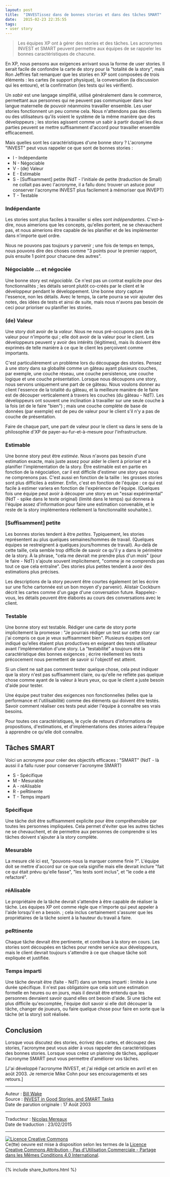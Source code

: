 ```yaml
---
layout: post
title:  "INVESTissez dans de bonnes stories et dans des tâches SMART"
date:   2015-02-23 22:35:55
tags:
- user story
---
```

> Les équipes XP ont à gérer des stories et des tâches. Les acronymes INVEST et SMART peuvent permettre aux équipes de se rappeler les bonnes caractéristiques de chacune.  

En XP, nous pensons aux exigences arrivant sous la forme de user stories. Il serait facile de confondre la carte de story pour la "totalité de la story", mais Ron Jeffries fait remarquer que les stories en XP sont composées de trois éléments : les cartes (le support physique), la conversation (la discussion qui les entoure), et la confirmation (les tests qui les vérifient).  

Un _sabir_ est une langage simplifié, utilisé généralement dans le commerce, permettant aux personnes qui ne peuvent pas communiquer dans leur langue maternelle de pouvoir néanmoins travailler ensemble. Les user stories fonctionnent un peu comme cela. Nous n'attendons pas des clients ou des utilisateurs qu'ils voient le système de la même manière que des développeurs ; les stories agissent comme un sabir à partir duquel les deux parties peuvent se mettre suffisamment d'accord pour travailler ensemble efficacement.  

Mais quelles sont les caractéristiques d'une bonne story ? L'acronyme "INVEST" peut vous rappeler ce que sont de bonnes stories :  

* I - Indépendante
* N - Négociable
* V - (de) Valeur
* E - Estimable
* S - [Suffisamment] petite (NdT - l'initiale de petite (traduction de Small) ne collait pas avec l'acronyme, il a fallu donc trouver un astuce pour conserver l'acronyme INVEST plus facilement à mémoriser que INVEPT)
* T - Testable

### Indépendante

Les stories sont plus faciles à travailler si elles sont _indépendantes_. C'est-à-dire, nous aimerions que les concepts, qu'elles portent, ne se chevauchent pas, et nous aimerions être capable de les planifier et de les implémenter dans n'importe quel ordre.  

Nous ne pouvons pas toujours y parvenir ; une fois de temps en temps, nous pouvons dire des choses comme "3 points pour le premier rapport, puis ensuite 1 point pour chacune des autres".  

### Négociable ... et négociée

Une bonne story est _négociable_. Ce n'est pas un contrat explicite pour des fonctionnalités ; les détails seront plutôt co-créés par le client et le développeur pendant le développement. Une bonne story capture l'essence, non les détails. Avec le temps, la carte pourra se voir ajouter des notes, des idées de tests et ainsi de suite, mais nous n'avons pas besoin de ceci pour prioriser ou planifier les stories.  

### (de) Valeur

Une story doit avoir de la _valeur_. Nous ne nous pré-occupons pas de la valeur pour n'importe qui ; elle doit avoir de la valeur pour le client. Les développeurs peuvent y avoir des intérêts (légitimes), mais ils doivent être exprimés de telle manière à ce que le client les perçoivent comme importants.  

C'est particulièrement un problème lors du découpage des stories. Pensez à une story dans sa globalité comme un gâteau ayant plusieurs couches, par exemple, une couche réseau, une couche persistence, une couche logique et une couche présentation. Lorsque nous découpons une story, nous servons uniquement une part de ce gâteau. Nous voulons donner au client l'essence de la totalité du gâteau, et la meilleure manière de le faire est de découper verticalement à travers les couches (du gâteau - NdT). Les développeurs ont souvent une inclination à travailler sur une seule couche à la fois (et de le faire "bien") ; mais une couche complète de base de données (par exemple) est de peu de valeur pour le client s'il n'y a pas de couche de présentation.  

Faire de chaque part, une part de valeur pour le client va dans le sens de la philosophie d'XP de payer-au-fur-et-à-mesure pour l'infrastructure.  

### Estimable

Une bonne story peut être _estimée_. Nous n'avons pas besoin d'une estimation exacte, mais juste assez pour aider le client à prioriser et à planifier l'implémentation de la story. Être estimable est en partie en fonction de la négociation, car il est difficile d'estimer une story que nous ne comprenons pas. C'est aussi en fonction de la taille : les grosses stories sont plus difficiles à estimer. Enfin, c'est en fonction de l'équipe : ce qui est facile à estimer variera en fonction de l'expérience de l'équipe. (Quelques fois une équipe peut avoir à découper une story en un "essai expérimental" (NdT - spike dans le texte original) (limité dans le temps) qui donnera à l'équipe assez d'information pour faire une estimation convenable, et le reste de la story implémentera réellement la fonctionnalité souhaitée.).  

### [Suffisamment] petite

Les bonnes stories tendent à être _petites_. Typiquement, les stories représentent au plus quelques semaines/hommes de travail. (Quelques équipes se restreignent à quelques jours/hommes de travail). Au-delà de cette taille, cela semble trop difficile de savoir ce qu'il y a dans le périmètre de la story. À la phrase, "cela me devrait me prendre plus d'un mois" (pour le faire - NdT) s'ajoute souvent implicitement, "comme je ne comprends pas tout ce que cela entraîne". Des stories plus petites tendent à avoir des estimations plus précises.  

Les descriptions de la story peuvent être courtes également (et les écrire sur une fiche cartonnée est un bon moyen d'y parvenir). Alistair Cockburn décrit les cartes comme d'un gage d'une conversation future. Rappelez-vous, les détails peuvent être élaborés au cours des conversations avec le client.  

### Testable

Une bonne story est testable. Rédiger une carte de story porte implicitement la promesse : "Je pourrais rédiger un test sur cette story car j'ai compris ce que je veux suffisamment bien". Plusieurs équipes ont indiqué qu'elles étaient plus productives en exigeant des tests utilisateur avant l'implémentation d'une story. La "testabilité" a toujours été la caractéristique des bonnes exigences ; écrire réellement les tests précocement nous permettent de savoir si l'objectif est atteint.  

Si un client ne sait pas comment tester quelque chose, cela peut indiquer que la story n'est pas suffisamment claire, ou qu'elle ne reflète pas quelque chose comme ayant de la valeur à leurs yeux, ou que le client a juste besoin d'aide pour tester.  

Une équipe peut traiter des exigences non fonctionnelles (telles que la performance et l'utilisabilité) comme des éléments qui doivent être testés. Savoir comment réaliser ces tests peut aider l'équipe à connaître ses vrais besoins.  

Pour toutes ces caractéristiques, le cycle de retours d'informations de propositions, d'estimations, et d'implémentations des stories aidera l'équipe à apprendre ce qu'elle doit connaître.  

## Tâches SMART

Voici un acronyme pour créer des objectifs efficaces : "SMART" (NdT - là aussi il a fallu ruser pour conserver l'acronyme SMART)

* S - Spécifique
* M - Mesurable
* A - réAlisable
* R - peRtinente
* T - Temps imparti

### Spécifique

Une tâche doit être suffisamment explicite pour être compréhensible par toutes les personnes impliquées. Cela permet d'éviter que les autres tâches ne se chevauchent, et de permettre aux personnes de comprendre si les tâches doivent s'ajouter à la story complète.  

### Mesurable

La mesure clé ici est, "pouvons-nous la marquer comme finie ?". L'équipe doit se mettre d'accord sur ce que cela signifie mais elle devrait inclure "fait ce qui était prévu qu'elle fasse", "les tests sont inclus", et "le code a été refactoré".  

### réAlisable

Le propriétaire de la tâche devrait s'attendre à être capable de réaliser la tâche. Les équipes XP ont comme règle que n'importe qui peut appeler à l'aide lorsqu'il en a besoin. ; cela inclus certainement s'assurer que les propriétaires de la tâche soient à la hauteur du travail à faire.  

### peRtinente

Chaque tâche devrait être pertinente, et contribue à la story en cours. Les stories sont découpées en tâches pour rendre service aux développeurs, mais le client devrait toujours s'attendre à ce que chaque tâche soit expliquée et justifiée.  

### Temps imparti

Une tâche devrait être (faite - NdT) dans un temps imparti : limitée à une durée spécifique. Il n'est pas obligatoire que cela soit une estimation formelle en heures ou en jours, mais il devrait être entendu que les personnes devraient savoir quand elles ont besoin d'aide. Si une tâche est plus difficile qu'escomptée, l'équipe doit savoir si elle doit découper la tâche, changer de joueurs, ou faire quelque chose pour faire en sorte que la tâche (et la story) soit réalisée.  

## Conclusion

Lorsque vous discutez des stories, écrivez des cartes, et découpez des stories, l'acronyme peut vous aider à vous rappeler des caractéristiques des bonnes stories. Lorsque vous créez un planning de tâches, appliquer l'acronyme SMART peut vous permettre d'améliorer vos tâches.  

[J'ai développé l'acronyme INVEST, et j'ai rédigé cet article en avril et en août 2003. Je remercie Mike Cohn pour ses encouragements et ses retours.]  

---
Auteur : [Bill Wake](http://xp123.com/about/)  
Source : [INVEST in Good Stories, and SMART Tasks](http://xp123.com/articles/invest-in-good-stories-and-smart-tasks/)  
Date de parution originale : 17 Août 2003  

---
Traducteur : [Nicolas Mereaux](http://www.les-traducteurs-agiles.org/traducteurs/)  
Date de traduction : 23/02/2015  

---

<a rel="license" href="http://creativecommons.org/licenses/by-nc-sa/4.0/"><img alt="Licence Creative Commons" style="border-width:0" src="http://i.creativecommons.org/l/by-nc-sa/4.0/88x31.png" /></a><br />Ce(tte) oeuvre est mise à disposition selon les termes de la <a rel="license" href="http://creativecommons.org/licenses/by-nc-sa/4.0/">Licence Creative Commons Attribution - Pas d'Utilisation Commerciale - Partage dans les Mêmes Conditions 4.0 International</a>.

---

{% include share_buttons.html %}
